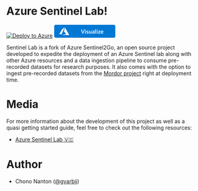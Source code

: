 # Azure Sentinel Lab!

[![Deploy to Azure](https://aka.ms/deploytoazurebutton)](https://portal.azure.com/#create/Microsoft.Template/uri/https%3A%2F%2Fraw.githubusercontent.com%2FChonoN%2Fsentinel-lab%2Fmaster%2Fazuredeploy.json) [![Visualize](https://raw.githubusercontent.com/Azure/azure-quickstart-templates/master/1-CONTRIBUTION-GUIDE/images/visualizebutton.png)](http://armviz.io/#/?load=https://portal.azure.com/#create/Microsoft.Template/uri/https%3A%2F%2Fraw.githubusercontent.com%2FChonoN%2Fsentinel-lab%2Fmaster%2Fazuredeploy.json)

Sentinel Lab is a fork of Azure Sentinel2Go, an open source project developed to expedite the deployment of an Azure Sentinel lab along with other Azure resources and a data ingestion pipeline to consume pre-recorded datasets for research purposes. It also comes with the option to ingest pre-recorded datasets from the [Mordor project](https://mordordatasets.com/) right at deployment time.

# Media

For more information about the development of this project as well as a quasi getting started guide, feel free to check out the following resources:

* [Azure Sentinel Lab 🇻🇨](https://dev.azure.com/chono/Sentinel%20Lab/_wiki/wikis/Sentinel-Lab.wiki/1/Azure-Sentinel-Lab)

# Author

* Chono Nanton ([@gyarbij](https://twitter.com/gyarbij))
